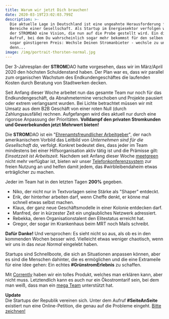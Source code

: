 ```yaml
---
title: Warum wir jetzt Dich brauchen!
date: 2020-03-19T23:02:03.799Z
description: >-
  Die aktuelle Lage in Deutschland ist eine ungeahnte Herausforderung für alle
  Bereiche einer Gesellschaft. Als Startup im Energiesektor verfolgen wir bei
  der STROMDAO eine Vision, die nun auf die Probe gestellt wird. Ein direkter
  Aufruf, bei dem Du wahrscheinlich sogar mehr bekommst für den selben - oder
  sogar günstigeren Preis: Wechsle Deinen Stromanbieter - wechsle zu uns,
  denn...
image: /img/portrait-thorsten-normal.jpg
---
```

Der 3-Jahresplan der **STROM**DAO hatte vorgesehen, dass wir im März/April 2020 den höchsten Schuldenstand haben. Der Plan war es, dass wir parallel zum organischen Wachstum des Endkundengeschäftes die laufenden Kosten durch Beratung von Stadtwerken decken. 

Seit Anfang dieser Woche arbeitet nun das gesamte Team nur noch für das Endkundengeschäft, da Abnahmetermine verschoben und Projekte pausiert oder extrem verlangsamt wurden. Bei Lichte betrachtet müssen wir mit Umsatz aus dem B2B Geschäft von einer roten Null (durch Zahlungsausfälle) rechnen. Aufgefangen wird dies aktuell nur durch eine rigorose Anpassung der Prioritäten. **Volldampf den privaten Stromkunden und Gewerbekunden jetzt Mehrwert bieten!**

Die **STROM**DAO ist ein "[Ehrenamtsfreundlicher Arbeitgeber](https://www.kununu.com/de/stromdao)", der nach amerikanischem Vorbild das Leitbild von _Unternehmen sind für die Gesellschaft da_, verfolgt. Konkret bedeutet dies, dass jeder im Team mindestens bei einer Hilfsorganisation aktiv tätig ist und die Prämisse gilt: _Einsatzzeit ist Arbeitszeit._ Nachdem seit Anfang dieser Woche [meetgreen](https://meetgreen.de/)  nicht mehr verfügbar ist, bieten wir unser [Telefonkonferenzsystem](https://meet.corrently.cloud/) zur freien Nutzung an und helfen damit jedem, das #wirbleibendaheim etwas erträglicher zu machen.

Jeder im Team hat in den letzten Tagen **200%** gegeben. 

* Niko, der nicht nur in Textvorlagen seine Stärke als "Shaper" entdeckt.
* Erik, der hinterher arbeiten darf, wenn Cheffe denkt, er könne mal schnell etwas selbst machen. 
* Klaus, der ganz neue Geschäftsmodelle in einer Kolonie entdecken darf.
* Manfred, der in kürzester Zeit ein unglaubliches Netzwerk adressiert.
* Rebekka, deren Organisationstalent den Elitestatus erreicht hat.  
* Gregor, der sogar im Krankenhaus beim MRT noch Mails schreibt.

**Dafür Danke!** Und versprochen: Es sieht nicht so aus, als ob es in den kommenden Wochen besser wird. Vielleicht etwas weniger chaotisch, wenn wir uns in das _neue Normal_ eingelebt haben.

Startups sind Schnellboote, die sich an Situationen anpassen können, aber es sind die Menschen dahinter, die es ermöglichen und die eine Extrameile für eine Idee gehen: Ein echtes **\#GrünstromErlebnis** zu schaffen. 

Mit [Corrently](https://corrently.de/) haben wir ein tolles Produkt, welches man erklären kann, aber nicht muss. Letztendlich kann es auch nur ein Ökostromtarif sein, bei dem man weiß, dass man ein [mega Team](https://www.stromdao.de/ber-uns) unterstützt hat.



**Update**\
Die Startups der Republik vereinen sich. Unter dem Aufruf **\#SeiteAnSeite** existiert nun eine Online-Petition, die genau auf die Probleme eingeht. [Bitte zeichnen!](https://www.openpetition.de/petition/online/seiteanseite-soforthilfen-kredite-fuer-kleine-unternehmen-freiberufler-selbstaendige-startups)
